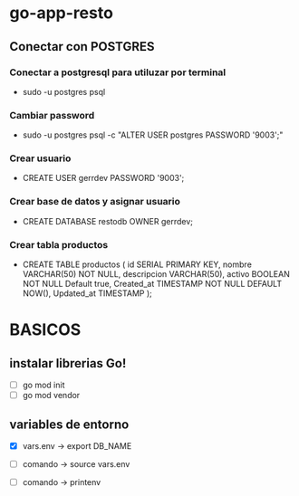 # go-app-resto

## Conectar con POSTGRES
### Conectar a postgresql para utiluzar por terminal
 - sudo -u postgres psql

### Cambiar password
- sudo -u postgres psql -c "ALTER USER postgres PASSWORD '9003';"

### Crear usuario
- CREATE USER gerrdev PASSWORD '9003';

### Crear base de datos y asignar usuario
- CREATE DATABASE restodb OWNER gerrdev;

### Crear tabla productos
- CREATE TABLE productos (
  id SERIAL PRIMARY KEY,
  nombre VARCHAR(50) NOT NULL,
  descripcion VARCHAR(50),
  activo BOOLEAN NOT NULL Default true,
  Created_at TIMESTAMP NOT NULL DEFAULT NOW(),
  Updated_at TIMESTAMP
  );


# BASICOS
## instalar librerias Go!

- [ ] go mod init
- [ ] go mod vendor

## variables de entorno
- [x] vars.env -> export DB_NAME
- [ ] comando -> source vars.env
- [ ] comando -> printenv

